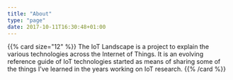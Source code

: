 ```yaml
---
title: "About"
type: "page"
date: 2017-10-11T16:30:48+01:00
---
```


{{% card size="12" %}}
The IoT Landscape is a project to explain the various technologies across the Internet of Things. It is an evolving reference guide of IoT technologies started as means of sharing some of the things I've learned in the years working on IoT research.
{{% /card %}}